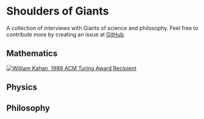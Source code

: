 # Shoulders of Giants

A collection of interviews with Giants of science and philosophy.
Feel free to contribute more by creating an issue at [GitHub](https://github.com/michalhabera/shouldersofgiants/issues).

## Mathematics

[![William Kahan, 1989 ACM Turing Award Recipient](http://img.youtube.com/vi/smrs6FfnCzs/0.jpg)](http://www.youtube.com/watch?v=smrs6FfnCzs "William Kahan, 1989 ACM Turing Award Recipient")

## Physics

## Philosophy